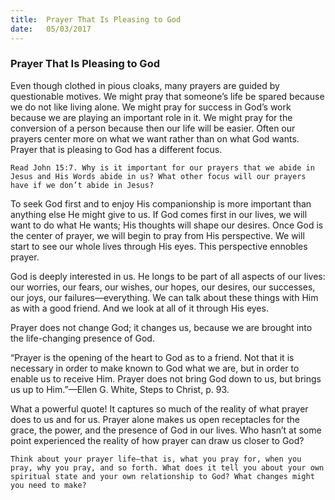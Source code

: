 ```yaml
---
title:  Prayer That Is Pleasing to God
date:   05/03/2017
---
```


### Prayer That Is Pleasing to God 

Even though clothed in pious cloaks, many prayers are guided by questionable motives. We might pray that someone’s life be spared because we do not like living alone. We might pray for success in God’s work because we are playing an important role in it. We might pray for the conversion of a person because then our life will be easier. Often our prayers center more on what we want rather than on what God wants. Prayer that is pleasing to God has a different focus. 

`Read John 15:7. Why is it important for our prayers that we abide in Jesus and His Words abide in us? What other focus will our prayers have if we don’t abide in Jesus?`

To seek God first and to enjoy His companionship is more important than anything else He might give to us. If God comes first in our lives, we will want to do what He wants; His thoughts will shape our desires. Once God is the center of prayer, we will begin to pray from His perspective. We will start to see our whole lives through His eyes. This perspective ennobles prayer.

God is deeply interested in us. He longs to be part of all aspects of our lives: our worries, our fears, our wishes, our hopes, our desires, our successes, our joys, our failures—everything. We can talk about these things with Him as with a good friend. And we look at all of it through His eyes. 

Prayer does not change God; it changes us, because we are brought into the life-changing presence of God.

“Prayer is the opening of the heart to God as to a friend. Not that it is necessary in order to make known to God what we are, but in order to enable us to receive Him. Prayer does not bring God down to us, but brings us up to Him.”—Ellen G. White, Steps to Christ, p. 93. 

What a powerful quote! It captures so much of the reality of what prayer does to us and for us. Prayer alone makes us open receptacles for the grace, the power, and the presence of God in our lives. Who hasn’t at some point experienced the reality of how prayer can draw us closer to God?

`Think about your prayer life—that is, what you pray for, when you pray, why you pray, and so forth. What does it tell you about your own spiritual state and your own relationship to God? What changes might you need to make?`